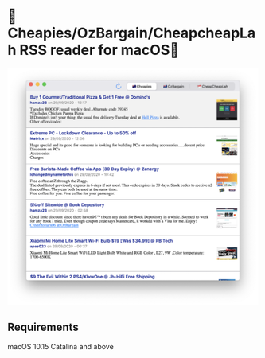# 💸Cheapies/OzBargain/CheapcheapLah RSS reader for macOS💸

<img width="800" alt="screenshot" src="https://raw.githubusercontent.com/dingtianran/CheapBargains/main/Resources/screenshot.png">

## Requirements
macOS 10.15 Catalina and above
